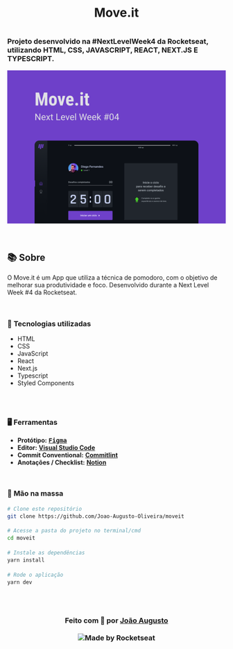 <h1 align="center">Move.it<h1>

<h3>

Projeto desenvolvido na #NextLevelWeek4 da Rocketseat, utilizando HTML, CSS, JAVASCRIPT, REACT, NEXT.JS E TYPESCRIPT.
</h3>

![PRINTS](./layout/capa.png)


</div>

<br>

## 📚 **Sobre**

O Move.it é um App que utiliza a técnica de pomodoro, com o objetivo de melhorar sua produtividade e foco. Desenvolvido durante a Next Level Week #4 da Rocketseat.

<br>

### 📌  **Tecnologias utilizadas**
* HTML
* CSS
* JavaScript
* React
* Next.js
* Typescript
* Styled Components


<br>
<br>

### 🖥 **Ferramentas**

- **Protótipo:** **<kbd>[Figma](https://www.figma.com/file/187ZOc3t43kWwj6nQ60Owl/Move.it-2.0-(Copy)?node-id=160%3A2761)</kbd>** 
- **Editor:** **[Visual Studio Code](https://code.visualstudio.com/)** 
- **Commit Conventional:** **[Commitlint]**
- **Anotações / Checklist:** **[Notion](https://www.notion.so/)**

<br>

### 🚀 **Mão na massa**

```bash
# Clone este repositório
git clone https://github.com/Joao-Augusto-Oliveira/moveit

# Acesse a pasta do projeto no terminal/cmd
cd moveit

# Instale as dependências
yarn install

# Rode o aplicação
yarn dev

```

<br>
<br>

<h3 align="center">
Feito com 💜 por <a href="https://www.linkedin.com/in/joão-augusto-oliveira-dos-santos-9b0693195">João Augusto</a>
<br><br>

  <img alt="Made by Rocketseat" src="https://img.shields.io/badge/made%20by-Rocketseat-%237519C1">
</a>
</h3>

<!-- Links -->

[Rocketseat]: https://rocketseat.com.br/

[Commitlint]: https://github.com/conventional-changelog/commitlint
